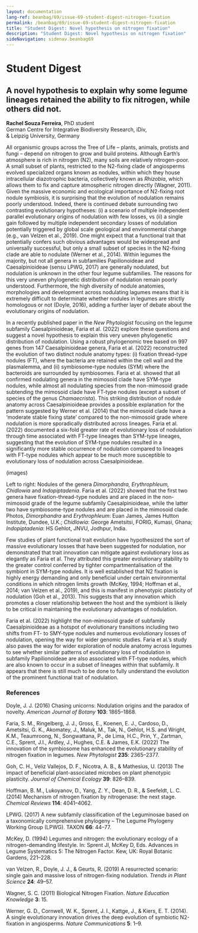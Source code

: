 ```yaml
---
layout: documentation
lang-ref: beanbag/69/issue-69-student-digest-nitrogen-fixation
permalink: /beanbag/69/issue-69-student-digest-nitrogen-fixation
title: "Student Digest: Novel hypothesis on nitrogen fixation"
description: "Student Digest: Novel hypothesis on nitrogen fixation"
sideNavigation: sidenav.beanbag69
---
```


# Student Digest

## A novel hypothesis to explain why some legume lineages retained the ability to fix nitrogen, while others did not.

**Rachel Souza Ferreira**, PhD student\
German Centre for Integrative Biodiversity Research, iDiv,\
& Leipzig University, Germany

All organismic groups across the Tree of Life – plants, animals, protists and fungi – depend on nitrogen to grow and build proteins. Although Earth’s atmosphere is rich in nitrogen (N2), many soils are relatively nitrogen-poor. A small subset of plants, restricted to the N2-fixing clade of angiosperms evolved specialized organs known as nodules, within which they house intracellular diazotrophic bacteria, collectively known as *Rhizobia*, which allows them to fix and capture atmospheric nitrogen directly (Wagner, 2011). Given the massive economic and ecological importance of N2-fixing root nodule symbiosis, it is surprising that the evolution of nodulation remains poorly understood. Indeed, there is continued debate surrounding two contrasting evolutionary hypotheses: (i) a scenario of multiple independent parallel evolutionary origins of nodulation with few losses, vs (ii) a single gain followed by multiple independent secondary losses of nodulation potentially triggered by global scale geological and environmental change (e.g., van Velzen et al., 2019). One might expect that a functional trait that potentially confers such obvious advantages would be widespread and universally successful, but only a small subset of species in the N2-fixing clade are able to nodulate (Werner et al., 2014). Within legumes the majority, but not all genera in subfamilies Papilionoideae and Caesalpinioideae (sensu LPWG, 2017) are generally nodulated, but nodulation is unknown in the other four legume subfamilies. The reasons for this very uneven phylogenetic distribution of nodulation remain poorly understood. Furthermore, the high diversity of nodule anatomies, morphologies and development across nodulating lagumes means that it is extremely difficult to determinate whether nodules in legumes are strictly homologous or not (Doyle, 2016), adding a further layer of debate about the evolutionary origins of nodulation.

In a recently published paper in the *New Phytologist* focusing on the legume subfamily Caesalpinioideae, Faria et al. (2022) explore these questions and suggest a novel hypothesis to explain this very uneven phylogenetic distribution of nodulation. Using a robust phylogenomic tree based on 997 genes from 147 Caesalpinioideae genera, Faria et al. (2022) reconstructed the evolution of two distinct nodule anatomy types: (i) fixation thread-type nodules (FT), where the bacteria are retained within the cell wall and the plasmalemma, and (ii) symbiosome-type nodules (SYM) where the bacteroids are surrounded by symbiosomes. Faria et al. showed that all confirmed nodulating genera in the mimosoid clade have SYM-type nodules, while almost all nodulating species from the non-mimosoid grade subtending the mimosoid clade have FT-type nodules (except a subset of species of the genus *Chamaecrista*). This striking distribution of nodule anatomy across Caesalpinioideae provides a possible explanation for the pattern suggested by Werner et al. (2014) that the mimosoid clade have a ‘moderate stable fixing state’ compared to the non-mimosoid grade where nodulation is more sporadically distributed across lineages. Faria et al. (2022) documented a six-fold greater rate of evolutionary loss of nodulation through time associated with FT-type lineages than SYM-type lineages, suggesting that the evolution of SYM-type nodules resulted in a significantly more stable occurrence of nodulation compared to lineages with FT-type nodules which appear to be much more susceptible to evolutionary loss of nodulation across Caesalpinioideae.

(images)

Left to right: Nodules of the genera *Dimorphandra, Erythrophleum, Chidlowia* and *Indopiptadenia*. Faria et al. (2022) showed that the first two genera have fixation-thread-type nodules and are placed in the non-mimosoid grade of the legume subfamily Caesalpinioideae, while the latter two have symbiosome-type nodules and are placed in the mimosoid clade. Photos, *Dimorphandra* and *Erythrophleum*: Euan James, James Hutton Institute, Dundee, U.K.; *Chidlowia*: George Ametsitsi, FORIG, Kumasi, Ghana; *Indopiptadenia*: HS Gehlot, JNVU, Jodhpur, India.

Few studies of plant functional trait evolution have hypothesized the sort of massive evolutionary losses that have been suggested for nodulation, nor demonstrated that trait innovation can mitigate against evolutionary loss as elegantly as Faria et al. They attributed this greater evolutionary stability to the greater control conferred by tighter compartmentalisation of the symbiont in SYM-type nodules. It is well established that N2 fixation is highly energy demanding and only beneficial under certain environmental conditions in which nitrogen limits growth (McKey, 1994; Hoffman et al., 2014; van Velzen et al., 2019), and this is manifest in phenotypic plasticity of nodulation (Goh et al., 2013). This suggests that any innovation which promotes a closer relationship between the host and the symbiont is likely to be critical in maintaining the evolutionary advantages of nodulation.

Faria et al. (2022) highlight the non-mimosoid grade of subfamily Caesalpinioideae as a hotspot of evolutionary transitions including two shifts from FT- to SMY-type nodules and numerous evolutionary losses of nodulation, opening the way for wider genomic studies. Faria et al.’s study also paves the way for wider exploration of nodule anatomy across legumes to see whether similar patterns of evolutionary loss of nodulation in subfamily Papilionoideae are also associated with FT-type nodules, which are also known to occur in a subset of lineages within that subfamily. It appears that there is still much to be done to fully understand the evolution of the prominent functional trait of nodulation.


### References

Doyle, J. J. (2016) Chasing unicorns: Nodulation origins and the paradox of novelty. *American Journal of Botany* **103**: 1865–1868.

Faria, S. M., Ringelberg, J. J., Gross, E., Koenen, E. J., Cardoso, D., Ametsitsi, G. K., Akomatey, J., Maluk, M., Tak, N., Gehlot, H.S. and Wright, K.M., Teaumroong, N., Songwattana, P., de Lima, H.C., Prin, Y., Zartman, C.E., Sprent, J.I., Ardley, J., Hughes, C.E. & James, E.K. (2022) The innovation of the symbiosome has enhanced the evolutionary stability of nitrogen fixation in legumes. *New Phytologist* **235**: 2365–2377.

Goh, C. H., Veliz Vallejos, D. F., Nicotra, A. B., & Mathesius, U. (2013) The impact of beneficial plant-associated microbes on plant phenotypic plasticity. *Journal of Chemical Ecology* **39**: 826–839.

Hoffman, B. M., Lukoyanov, D., Yang, Z. Y., Dean, D. R., & Seefeldt, L. C. (2014) Mechanism of nitrogen fixation by nitrogenase: the next stage. *Chemical Reviews* **114**: 4041–4062.

LPWG. (2017) A new subfamily classification of the Leguminosae based on a taxonomically comprehensive phylogeny – The Legume Phylogeny Working Group (LPWG). TAXON **66**: 44–77.

McKey, D. (1994) Legumes and nitrogen: the evolutionary ecology of a nitrogen-demanding lifestyle. In: Sprent JI, McKey D, Eds. Advances in Legume Systematics 5: The Nitrogen Factor. Kew, UK: Royal Botanic Gardens, 221–228.

van Velzen, R., Doyle, J. J., & Geurts, R. (2019) A resurrected scenario: single gain and massive loss of nitrogen-fixing nodulation. *Trends in Plant Science* **24**: 49–57.

Wagner, S. C. (2011) Biological Nitrogen Fixation. *Nature Education Knowledge* **3**: 15.

Werner, G. D., Cornwell, W. K., Sprent, J. I., Kattge, J., & Kiers, E. T. (2014). A single evolutionary innovation drives the deep evolution of symbiotic N2-fixation in angiosperms. *Nature Communications* **5**: 1–9.
